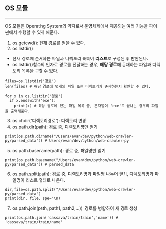 ## OS 모듈
---
OS 모듈은 Operating System의 약자로서 운영체제에서 제공되는 여러 기능을 파이썬에서 수행할 수 있게 해준다.

1. os.getcwd(): 현재 경로를 얻을 수 있다.
2. os.listdir()
- 현재 경로에 존재하는 파일과 디렉토리 목록이 **리스트**로 구성된 후 반환된다.
- os.listdir()함수의 인자로 경로를 전달하는 경우, **해당 경로**에 존재하는 파일과 디렉토리 목록을 구할 수 있다.
```
files=os.listdir('경로')
len(files) # 해당 경로에 몇개의 파일 또는 디렉토리가 존재하는지 확인할 수 있다.

for x in os.listdir('경로')
  if x.endswith('exe'):
    print(x) # 해당 경로에 있는 파일 목록 중, 문자열이 'exe'로 끝나는 경우의 파일을 출력해준다.
```
3. os.chdir('디렉토리경로'): 디렉토리 변경
4. os.path.dir(path): 경로 중, 디렉토리명만 얻기
```
print(os.path.dirname("/Users/evan/dev/python/web-crawler-py/parsed_data")) # Users/evan/dev/python/web-crawler-py
```
5. os.path.basename(path): 경로 중, 파일명만 얻기
```
print(os.path.basename("/Users/evan/dev/python/web-crawler-py/parsed_data")) # parsed_data
```
6. os.path.split(path): 경로 중, 디렉토리명과 파일명 나누어 얻기, 디렉토리명과 파일명이 리스트 형태로 나온다.
```
dir,file=os.path.split("/Users/evan/dev/python/web-crawler-py/parsed_data")
print(dir, file, spe="\n) 
```
7. os.path.join(path, path1, path2,...)): 경로를 병합하여 새 경로 생성
```
print(os.path.join('cassava/train/train','name')) # 'cassava/train/train/name'
```



